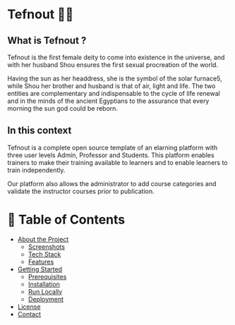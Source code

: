 ﻿# Tefnout 🚀🔺

## What is Tefnout ?

Tefnout is the first female deity to come into existence in the universe, and with her husband Shou ensures the first sexual procreation of the world.

Having the sun as her headdress, she is the symbol of the solar furnace5, while Shou her brother and husband is that of air, light and life. The two entities are complementary and indispensable to the cycle of life renewal and in the minds of the ancient Egyptians to the assurance that every morning the sun god could be reborn.

## In this context

Tefnout is a complete open source template of an elarning platform with three user levels
Admin, Professor and Students.
This platform enables trainers to make their training available to learners and to enable learners to train independently.

Our platform also allows the administrator to add course categories and validate the instructor courses prior to publication.

<!-- Table of Contents -->

# :notebook_with_decorative_cover: Table of Contents

- [About the Project](#star2-about-the-project)
  - [Screenshots](#camera-screenshots)
  - [Tech Stack](#space_invader-tech-stack)
  - [Features](#dart-features)
- [Getting Started](#toolbox-getting-started)
  - [Prerequisites](#bangbang-prerequisites)
  - [Installation](#gear-installation)
  - [Run Locally](#running-run-locally)
  - [Deployment](#triangular_flag_on_post-deployment)
- [License](#warning-license)
- [Contact](#handshake-contact)
